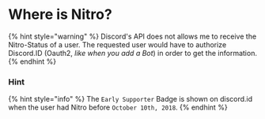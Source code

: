 # Where is Nitro?

{% hint style="warning" %}
Discord's API does not allows me to receive the Nitro-Status of a user. The requested user would have to authorize Discord.ID \(Oauth2, _like when you add a Bot_\) in order to get the information.
{% endhint %}

### Hint

{% hint style="info" %}
The `Early Supporter` Badge is shown on discord.id when the user had Nitro before `October 10th, 2018`.
{% endhint %}









